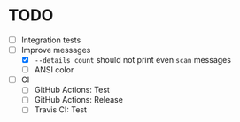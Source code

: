 # TODO

* [ ] Integration tests
* [ ] Improve messages
  * [x] `--details count` should not print even `scan` messages
  * [ ] ANSI color
* [ ] CI
  * [ ] GitHub Actions: Test
  * [ ] GitHub Actions: Release
  * [ ] Travis CI: Test
